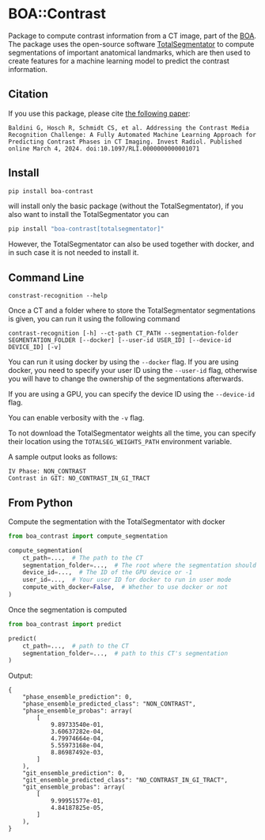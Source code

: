  # BOA::Contrast

Package to compute contrast information from a CT image, part of the [BOA](https://github.com/UMEssen/Body-and-Organ-Analyzer). The package uses the open-source software [TotalSegmentator](https://github.com/wasserth/TotalSegmentator) to compute segmentations of important anatomical landmarks, which are then used to create features for a machine learning model to predict the contrast information.

## Citation

If you use this package, please cite [the following paper](https://journals.lww.com/investigativeradiology/abstract/9900/addressing_the_contrast_media_recognition.203.aspx):
```
Baldini G, Hosch R, Schmidt CS, et al. Addressing the Contrast Media Recognition Challenge: A Fully Automated Machine Learning Approach for Predicting Contrast Phases in CT Imaging. Invest Radiol. Published online March 4, 2024. doi:10.1097/RLI.0000000000001071
```

## Install

```bash
pip install boa-contrast
```

will install only the basic package (without the TotalSegmentator), if you also want to install the TotalSegmentator you can

```bash
pip install "boa-contrast[totalsegmentator]"
```

However, the TotalSegmentator can also be used together with docker, and in such case it is not needed to install it.

## Command Line
```
constrast-recognition --help
```
Once a CT and a folder where to store the TotalSegmentator segmentations is given, you can run it using the following command
```
contrast-recognition [-h] --ct-path CT_PATH --segmentation-folder SEGMENTATION_FOLDER [--docker] [--user-id USER_ID] [--device-id DEVICE_ID] [-v]
```

You can run it using docker by using the `--docker` flag. If you are using docker, you need to specify your user ID using the `--user-id` flag, otherwise you will have to change the ownership of the segmentations afterwards.

If you are using a GPU, you can specify the device ID using the `--device-id` flag.

You can enable verbosity with the `-v` flag.

To not download the TotalSegmentator weights all the time, you can specify their location using the `TOTALSEG_WEIGHTS_PATH` environment variable.

A sample output looks as follows:
```
IV Phase: NON_CONTRAST
Contrast in GIT: NO_CONTRAST_IN_GI_TRACT
```

## From Python
Compute the segmentation with the TotalSegmentator with docker

```python
from boa_contrast import compute_segmentation

compute_segmentation(
    ct_path=...,  # The path to the CT
    segmentation_folder=...,  # The root where the segmentation should be stored
    device_id=...,  # The ID of the GPU device or -1
    user_id=...,  # Your user ID for docker to run in user mode
    compute_with_docker=False,  # Whether to use docker or not
)
```

Once the segmentation is computed

```python
from boa_contrast import predict

predict(
    ct_path=...,  # path to the CT
    segmentation_folder=...,  # path to this CT's segmentation
)
```

Output:
```
{
    "phase_ensemble_prediction": 0,
    "phase_ensemble_predicted_class": "NON_CONTRAST",
    "phase_ensemble_probas": array(
        [
            9.89733540e-01,
            3.60637282e-04,
            4.79974664e-04,
            5.55973168e-04,
            8.86987492e-03,
        ]
    ),
    "git_ensemble_prediction": 0,
    "git_ensemble_predicted_class": "NO_CONTRAST_IN_GI_TRACT",
    "git_ensemble_probas": array(
        [
            9.99951577e-01,
            4.84187825e-05,
        ]
    ),
}
```
